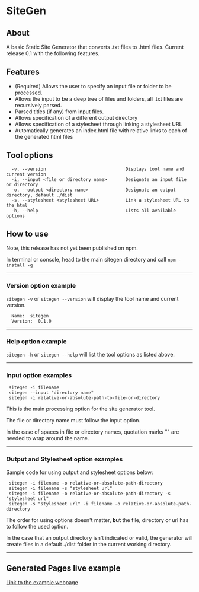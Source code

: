 # SiteGen

## About
A basic Static Site Generator that converts .txt files to .html files. 
Current release 0.1 with the following features.

## Features
 - (Required) Allows the user to specify an input file or folder to be processed.
 - Allows the input to be a deep tree of files and folders, all .txt files are recursively parsed.
 - Parsed titles (if any) from input files.
 - Allows specification of a different output directory
 - Allows specification of a stylesheet through linking a stylesheet URL
 - Automatically generates an index.html file with relative links to each of the generated html files


## Tool options
```
  -v, --version                              Displays tool name and current version
  -i, --input <file or directory name>       Designate an input file or directory
  -o, --output <directory name>              Designate an output directory, default ./dist
  -s, --stylesheet <stylesheet URL>          Link a stylesheet URL to the html
  -h, --help                                 Lists all available options
```

## How to use
Note, this release has not yet been published on npm.

In terminal or console, head to the main sitegen directory and call
`npm -install -g`

----
### Version option example
`sitegen -v` or `sitegen --version` will display the tool name and current version.
```
  Name:  sitegen
  Version:  0.1.0
```

----
### Help option example
`sitegen -h` or `sitegen --help` will list the tool options as listed above.

----
### Input option examples
```
 sitegen -i filename
 sitegen --input "directory name"
 sitegen -i relative-or-absolute-path-to-file-or-directory
```
This is the main processing option for the site generator tool.

The file or directory name must follow the input option.

In the case of spaces in file or directory names, quotation marks "" are needed to wrap around the name.

----
### Output and Stylesheet option examples
Sample code for using output and stylesheet options below:
```
 sitegen -i filename -o relative-or-absolute-path-directory
 sitegen -i filename -s "stylesheet url"
 sitegen -i filename -o relative-or-absolute-path-directory -s "stylesheet url"
 sitegen -s "stylesheet url" -i filename -o relative-or-absolute-path-directory 
```
The order for using options doesn't matter, **but** the file, directory or url has to follow the used option.

In the case that an output directory isn't indicated or valid, the generator will create files in a default ./dist folder in the current working directory.

----
## Generated Pages live example
[Link to the example webpage](https://rclee91.github.io/SiteGen/)




